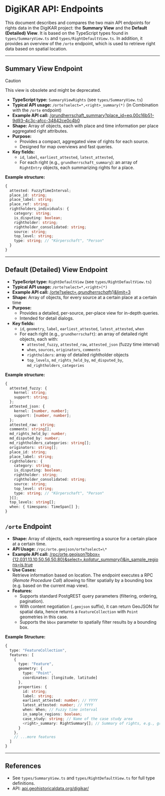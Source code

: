 # DigiKAR API: Endpoints

This document describes and compares the two main API endpoints for rights data in the DigiKAR project: the **Summary View** and the **Default (Detailed) View**. It is based on the TypeScript types found in `types/SummaryView.ts` and `types/RightDefaultView.ts`. In addition, it provides an overview of the `/orte` endpoint, which is used to retrieve right data based on spatial location.

---

## Summary View Endpoint

> [!CAUTION]
> This view is obsolete and might be deprecated.

- **TypeScript type:** `SummaryViewRights` (see `types/SummaryView.ts`)
- **Typical API usage:** `/orte?select=*,<right>_summary(*)` (in Combination with the `/orte` endpoint)
- **Example API call:** [/grundherrschaft_summary?place_id=eq.00c16b51-9d93-4c3c-afcc-34842ce0c4b0](https://api.geohistoricaldata.org/digikar/grundherrschaft_summary?place_id=eq.00c16b51-9d93-4c3c-afcc-34842ce0c4b0)
- **Shape:** Array of objects, each with place and time information per place aggregated right attributes.
- **Purpose:**
  - Provides a compact, aggregated view of rights for each source.
  - Designed for map overviews and fast queries.
- **Key fields:**
  - `id`, `label`, `earliest_attested`, `latest_attested`,
  - For each right (e.g., `grundherrschaft_summary`): an array of `RightEntry` objects, each summarizing rights for a place.

**Example structure:**

```ts
{
  attested: FuzzyTimeInterval;
  place_id: string;
  place_label: string;
  place_ref: string;
  rightholders_individuals: {
    category: string;
    is_disputing: boolean;
    rightholder: string;
    rightholder_consolidated: string;
    source: string;
    top_level: string;
    type: string; // "Körperschaft", "Person"
  }
}
```

---

## Default (Detailed) View Endpoint

- **TypeScript type:** `RightDefaultView` (see `types/RightDefaultView.ts`)
- **Typical API usage:**
  `/orte?select=*,<right>(*)`
- **Example API call:** [/orte?select=_,grundherrschaft(_)&limit=3](<https://api.geohistoricaldata.org/digikar/orte?select=*,grundherrschaft(*)&limit=3>)
- **Shape:** Array of objects, for every source at a certain place at a certain time
- **Purpose:**
  - Provides a detailed, per-source, per-place view for in-depth queries.
  - Intended for detail dialogs.
- **Key fields:**
  - `id`, `geometry`, `label`, `earliest_attested`, `latest_attested`, `when`
  - For each right (e.g., `grundherrschaft`): an array of detailed right objects, each with:
    - `attested_fuzzy`, `attested_raw`, `attested_json` (fuzzy time interval)
    - `when`, `sources`, `originators`, `comments`
    - `rightholders`: array of detailed rightholder objects
    - `top_levels`, `md_rights_held_by`, `md_disputed_by`, `md_rightholders_categories`

**Example structure:**

```ts
{
  attested_fuzzy: {
    kernel: string;
    support: string;
  };
  attested_json: {
    kernel: [number, number];
    support: [number, number];
  };
  attested_raw: string;
  comments: string[];
  md_rights_held_by: number;
  md_disputed_by: number;
  md_rightholders_categories: string[];
  originators: string[];
  place_id: string;
  place_label: string;
  rightholders: {
    category: string;
    is_disputing: boolean;
    rightholder: string;
    rightholder_consolidated: string;
    source: string;
    top_level: string;
    type: string; // "Körperschaft", "Person"
  }[];
  top_levels: string[];
  when: { timespans: TimeSpan[] };
}
```

## `/orte` Endpoint

- **Shape:** Array of objects, each representing a source for a certain place at a certain time.
- **API Usage:** `/rpc/orte.geojson/orte?select=\*`
- **Example API call:** [/rpc/orte.geojson?bbox={12.031,13.10,50.56,50.80}&select=_,kollatur_summary(_)&in_sample_regions=is.true](<https://api.geohistoricaldata.org/digikar/rpc/orte.geojson?bbox={12.031,13.10,50.56,50.80}&select=*,kollatur_summary(*)&in_sample_regions=is.true>)
- **Use Cases:**  
  Retrieve information based on location. The endpoint executes a RPC (_Remote Procedure Call_) allowing to filter spatially by a bounding box (e.g. based on the current map view).
- **Features:**
  - Supports standard PostgREST query parameters (filtering, ordering, pagination).
  - With content negotiation (`.geojson` suffix), it can return GeoJSON for spatial data, hence returns a `FeatureCollection` with `Point` geometries in this case.
  - Supports the `bbox` parameter to spatially filter results by a bounding box.

**Example Structure:**

```ts
{
  type: "FeatureCollection",
  features: [
    {
      type: "Feature",
      geometry: {
        type: "Point",
        coordinates: [longitude, latitude]
      },
      properties: {
        id: string;
        label: string;
        earliest_attested: number; // YYYY
        latest_attested: number; // YYYY
        when: When; // Fuzzy time interval
        in_sample_regions: boolean;
        case_study: string; // Name of the case study area
        <right>_summary: RightSummary[]; // Summary of rights, e.g., grundherrschaft_summary, depending on which right was joined
      }
    },
    // ...more features
  ]
}
```

---

## References

- See `types/SummaryView.ts` and `types/RightDefaultView.ts` for full type definitions.
- API: [api.geohistoricaldata.org/digikar/](https://api.geohistoricaldata.org/digikar/)
